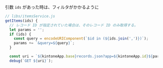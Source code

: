 引数 `ids` があった時は、フィルタがかかるように

```javascript
// libs/itemsService.js
getItems(ids) {
  // レコード ID が指定されていた場合は、そのレコード ID のみ取得する。
  let params = '';
  if (ids) {
    const query = encodeURIComponent(`$id in (${ids.join(',')})`);
    params += `&query=${query}`;
  }

  const uri = `${kintoneApp.base}records.json?app=${kintoneApp.id}${params}`;
  debug(`GET ${uri}`);
```
<!-- .element: class="text-small" -->
